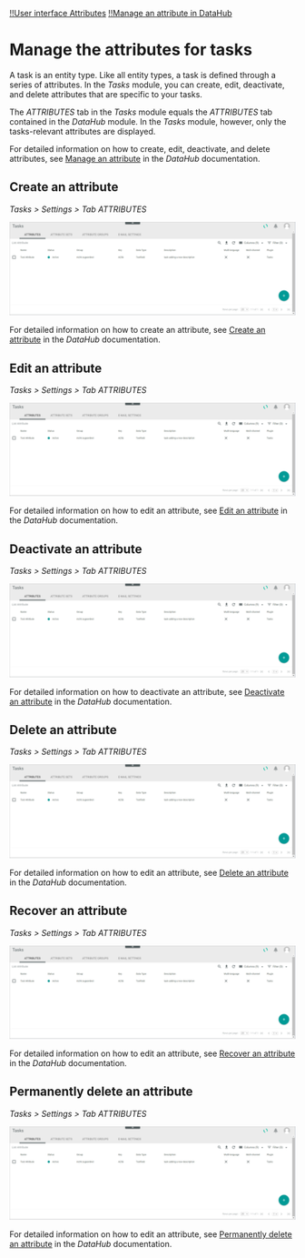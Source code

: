 [!!User interface Attributes](../UserInterface/to-be-determined)
[!!Manage an attribute in DataHub](../../DataHub/Integration/01_ManageAttributes.md)

# Manage the attributes for tasks

A task is an entity type. Like all entity types, a task is defined through a series of attributes. In the *Tasks* module, you can create, edit, deactivate, and delete attributes that are specific to your tasks. 

The *ATTRIBUTES* tab in the *Tasks* module equals the *ATTRIBUTES* tab contained in the *DataHub* module. In the *Tasks* module, however, only the tasks-relevant attributes are displayed. 

For detailed information on how to create, edit, deactivate, and delete attributes, see [Manage an attribute](../../DataHub/Integration/01_ManageAttributes.md) in the *DataHub* documentation.

[comment]: <> (so allgemein, oder unter dem jeweiligen Procedure?)

## Create an attribute

*Tasks > Settings > Tab ATTRIBUTES*

![Attributes](../../Assets/Screenshots/Tasks/Settings/Attributes/TasksAttributes.png "[Attributes]")

For detailed information on how to create an attribute, see [Create an attribute](../../DataHub/Integration/01_ManageAttributes.md#create-an-attribute) in the *DataHub* documentation.

## Edit an attribute

*Tasks > Settings > Tab ATTRIBUTES*

![Attributes](../../Assets/Screenshots/Tasks/Settings/Attributes/TasksAttributes.png "[Attributes]")

For detailed information on how to edit an attribute, see [Edit an attribute](../../DataHub/Integration/01_ManageAttributes.md#edit-an-attribute) in the *DataHub* documentation.

## Deactivate an attribute

*Tasks > Settings > Tab ATTRIBUTES*

![Attributes](../../Assets/Screenshots/Tasks/Settings/Attributes/TasksAttributes.png "[Attributes]")

For detailed information on how to deactivate an attribute, see [Deactivate an attribute](../../DataHub/Integration/01_ManageAttributes.md#deactivate-an-attribute) in the *DataHub* documentation.


## Delete an attribute

*Tasks > Settings > Tab ATTRIBUTES*

![Attributes](../../Assets/Screenshots/Tasks/Settings/Attributes/TasksAttributes.png "[Attributes]")

For detailed information on how to edit an attribute, see [Delete an attribute](../../DataHub/Integration/01_ManageAttributes.md#delete-an-attribute) in the *DataHub* documentation.


## Recover an attribute

*Tasks > Settings > Tab ATTRIBUTES*

![Attributes](../../Assets/Screenshots/Tasks/Settings/Attributes/TasksAttributes.png "[Attributes]")

For detailed information on how to edit an attribute, see [Recover an attribute](../../DataHub/Integration/01_ManageAttributes.md#recover-an-attribute) in the *DataHub* documentation.


## Permanently delete an attribute

*Tasks > Settings > Tab ATTRIBUTES*

![Attributes](../../Assets/Screenshots/Tasks/Settings/Attributes/TasksAttributes.png "[Attributes]")

For detailed information on how to edit an attribute, see [Permanently delete an attribute](../../DataHub/Integration/01_ManageAttributes.md#permanently-delete-an-attribute) in the *DataHub* documentation.


